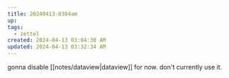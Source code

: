 ```yaml
---
title: 20240413-0304am
up: 
tags:
  - zettel
created: 2024-04-13 03:04:30 AM
updated: 2024-04-13 03:32:34 AM
---
```

gonna disable [[notes/dataview|dataview]] for now. don't currently use it. 